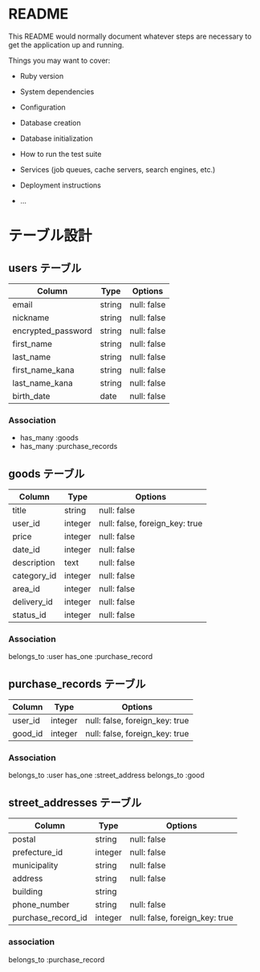 # README

This README would normally document whatever steps are necessary to get the
application up and running.

Things you may want to cover:

* Ruby version

* System dependencies

* Configuration

* Database creation

* Database initialization

* How to run the test suite

* Services (job queues, cache servers, search engines, etc.)

* Deployment instructions

* ...


# テーブル設計

## users テーブル

| Column                | Type   | Options        |
| --------              | ------ | -----------    |
| email                 | string | null: false    |
| nickname              | string | null: false    |
| encrypted_password    | string | null: false    |
| first_name            | string | null: false    |
| last_name             | string | null: false    |
| first_name_kana       | string | null: false    |
| last_name_kana        | string | null: false    |
| birth_date            | date   | null: false    |

### Association

- has_many :goods
- has_many :purchase_records

## goods テーブル
| Column         | Type    | Options                        |
| ------         | ------  | -----------                    |
| title          | string  | null: false                    |
| user_id        | integer | null: false, foreign_key: true |
| price          | integer | null: false                    |
| date_id        | integer | null: false                    |
| description    | text    | null: false                    |
| category_id    | integer | null: false                    |
| area_id        | integer | null: false                    |
| delivery_id    | integer | null: false                    |
| status_id      | integer | null: false                    |

### Association

  belongs_to :user
  has_one :purchase_record
##  purchase_records テーブル

| Column        | Type    | Options                         |
| ------        | ------  | -----------                     |
| user_id       | integer | null: false, foreign_key: true  |
| good_id       | integer | null: false, foreign_key: true  |
### Association

  belongs_to :user
  has_one :street_address
  belongs_to :good

##  street_addresses テーブル

| Column             | Type    | Options                        |
| ------             | ------  | -----------                    |
| postal             | string  | null: false                    |
| prefecture_id      | integer | null: false                    |
| municipality       | string  | null: false                    |
| address            | string  | null: false                    |
| building           | string  |                                |
| phone_number       | string  | null: false                    |
| purchase_record_id | integer | null: false, foreign_key: true |

### association
belongs_to :purchase_record